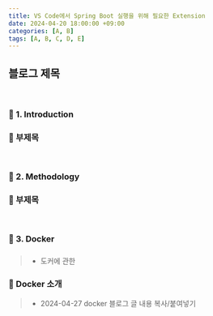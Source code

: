 ```yaml
---
title: VS Code에서 Spring Boot 실행을 위해 필요한 Extension
date: 2024-04-20 18:00:00 +09:00
categories: [A, B]
tags: [A, B, C, D, E]
---
```


<!-- 2099-01-01 글 작성 시작; 2099-01-01 페이지 호출 완료 -->
<h2>블로그 제목</h2>

<br>

### 🔔 1. Introduction
### 📌 부제목

<br>

### 🔔 2. Methodology
### 📌 부제목

<br>

### 🔔 3. Docker
### 
> - 도커에 관한

### 📌 Docker 소개
> - 2024-04-27 docker 블로그 글 내용 복사/붙여넣기


<br>
<br>
<br>
